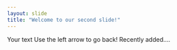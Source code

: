 ```yaml
---
layout: slide
title: "Welcome to our second slide!"
---
```

Your text
Use the left arrow to go back!
Recently added....
